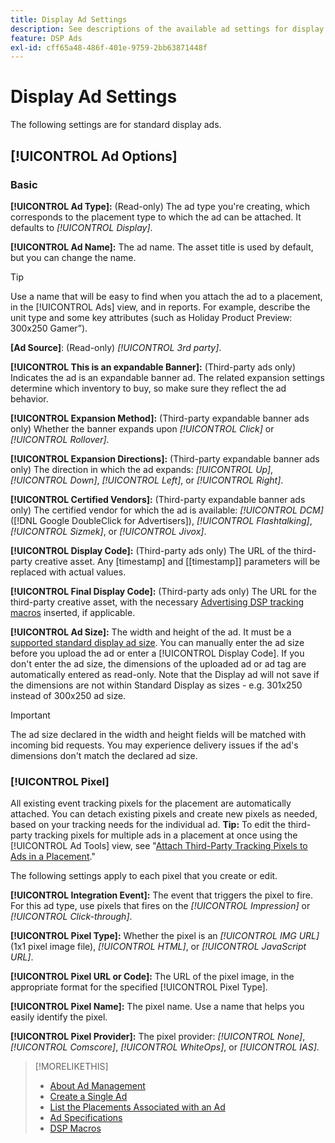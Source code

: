 ```yaml
---
title: Display Ad Settings
description: See descriptions of the available ad settings for display ads.
feature: DSP Ads
exl-id: cff65a48-486f-401e-9759-2bb63871448f
---
```

# Display Ad Settings

The following settings are for standard display ads.

## [!UICONTROL Ad Options]

### Basic

**[!UICONTROL Ad Type]:** (Read-only) The ad type you're creating, which corresponds to the placement type to which the ad can be attached. It defaults to *[!UICONTROL Display]*.

**[!UICONTROL Ad Name]:** The ad name. The asset title is used by default, but you can change the name.

>[!TIP]
>
> Use a name that will be easy to find when you attach the ad to a placement, in the [!UICONTROL Ads] view, and in reports. For example, describe the unit type and some key attributes (such as Holiday Product Preview: 300x250 Gamer”).

**\[Ad Source\]**: (Read-only) *[!UICONTROL 3rd party]*.

**[!UICONTROL This is an expandable Banner]:** (Third-party ads only) Indicates the ad is an expandable banner ad. The related expansion settings determine which inventory to buy, so make sure they reflect the ad behavior.

**[!UICONTROL Expansion Method]:** (Third-party expandable banner ads only) Whether the banner expands upon *[!UICONTROL Click]* or *[!UICONTROL Rollover]*.

**[!UICONTROL Expansion Directions]:** (Third-party expandable banner ads only) The direction in which the ad expands: *[!UICONTROL Up]*, *[!UICONTROL Down]*, *[!UICONTROL Left]*, or *[!UICONTROL Right]*.

**[!UICONTROL Certified Vendors]:** (Third-party expandable banner ads only) The certified vendor for which the ad is available: *[!UICONTROL DCM]* ([!DNL Google DoubleClick for Advertisers]), *[!UICONTROL Flashtalking]*, *[!UICONTROL Sizmek]*, or *[!UICONTROL Jivox]*.

**[!UICONTROL Display Code]:** (Third-party ads only) The URL of the third-party creative asset. Any [timestamp] and [[timestamp]] parameters will be replaced with actual values.

**[!UICONTROL Final Display Code]:** (Third-party ads only) The URL for the third-party creative asset, with the necessary [Advertising DSP tracking macros](/help/dsp/campaign-management/macros.md) inserted, if applicable.

**[!UICONTROL Ad Size]:** The width and height of the ad. It must be a [supported standard display ad size](ad-specs.md). You can manually enter the ad size before you upload the ad or enter a [!UICONTROL Display Code]. If you don't enter the ad size, the dimensions of the uploaded ad or ad tag are automatically entered as read-only. Note that the Display ad will not save if the dimensions are not within Standard Display as sizes - e.g. 301x250 instead of 300x250 ad size.

>[!IMPORTANT]
>
> The ad size declared in the width and height fields will be matched with incoming bid requests. You may experience delivery issues if the ad's dimensions don't match the declared ad size.

### [!UICONTROL Pixel]

All existing event tracking pixels for the placement are automatically attached. You can detach existing pixels and create new pixels as needed, based on your tracking needs for the individual ad. **Tip:** To edit the third-party tracking pixels for multiple ads in a placement at once using the [!UICONTROL Ad Tools] view, see "[Attach Third-Party Tracking Pixels to Ads in a Placement](/help/dsp/campaign-management/ads/ad-attach-to-placement.md#attach-pixels-ads)."

The following settings apply to each pixel that you create or edit.

**[!UICONTROL Integration Event]:** The event that triggers the pixel to fire. For this ad type, use pixels that fires on the *[!UICONTROL Impression]* or *[!UICONTROL Click-through]*.

**[!UICONTROL Pixel Type]:** Whether the pixel is an *[!UICONTROL IMG URL]* (1x1 pixel image file), *[!UICONTROL HTML]*, or *[!UICONTROL JavaScript URL]*.

**[!UICONTROL Pixel URL or Code]:** The URL of the pixel image, in the appropriate format for the specified [!UICONTROL Pixel Type].

**[!UICONTROL Pixel Name]:** The pixel name. Use a name that helps you easily identify the pixel.

**[!UICONTROL Pixel Provider]:** The pixel provider: *[!UICONTROL None]*, *[!UICONTROL Comscore]*, *[!UICONTROL WhiteOps]*, or *[!UICONTROL IAS]*.

>[!MORELIKETHIS]
>
>* [About Ad Management](ad-about.md)
>* [Create a Single Ad](ad-create.md)
>* [List the Placements Associated with an Ad](ad-list-placements.md)
>* [Ad Specifications](ad-specs.md)
>* [DSP Macros](/help/dsp/campaign-management/macros.md)
